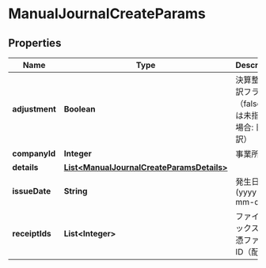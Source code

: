 

# ManualJournalCreateParams


## Properties

Name | Type | Description | Notes
------------ | ------------- | ------------- | -------------
**adjustment** | **Boolean** | 決算整理仕訳フラグ（falseまたは未指定の場合: 日常仕訳） |  [optional]
**companyId** | **Integer** | 事業所ID | 
**details** | [**List&lt;ManualJournalCreateParamsDetails&gt;**](ManualJournalCreateParamsDetails.md) |  | 
**issueDate** | **String** | 発生日 (yyyy-mm-dd) | 
**receiptIds** | **List&lt;Integer&gt;** | ファイルボックス（証憑ファイル）ID（配列） |  [optional]




